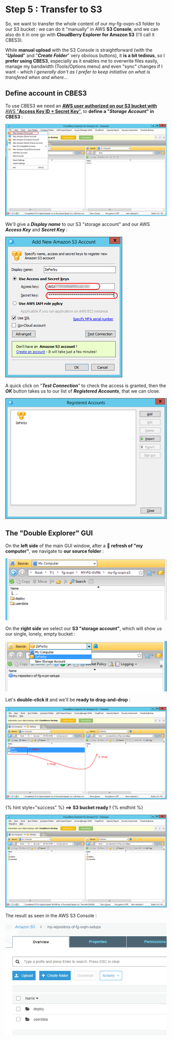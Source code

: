 # Step 5 : Transfer to S3

So, we want to transfer the whole content of our my-fg-ovpn-s3 folder to our S3 bucket : we can do it "manually" in AWS **S3 Console**, and we can also do it in one go with **CloudBerry Explorer for Amazon S3** \(I'll call it CBES3\).

While **manual upload** with the S3 Console is straightforward \(with the "_**Upload**_" and "_**Create Folder**_" very obvious buttons\), it **is a bit tedious**, so I **prefer using CBES3**, especially as it enables me to overwrite files easily, manage my bandwidth \(Tools/Options menu\) and even "sync" changes if I want - _which I generally don't as I prefer to keep initiative on what is transfered when and where..._

## Define account in CBES3

To use CBES3 we need an [**AWS user authorized on our S3 bucket with** AWS "**Access Key ID + Secret Key**"](../appendixes/aws-user-with-api-keys.md), to **define a "**_**Storage Account**_**" in CBES3** :

![](../.gitbook/assets/image%20%284%29.png)

We'll give a _**Display name**_ to our S3 "storage account" and our AWS _**Access Key**_ and _**Secret Key**_ :

![](../.gitbook/assets/image%20%28102%29.png)

A quick click on "_**Test Connection**_" to check the access is granted, then the _**OK**_ button takes us to our list of _**Registered Accounts**_, that we can close.

![](../.gitbook/assets/image%20%2845%29.png)

## The "Double Explorer" GUI

On the **left side** of the main GUI window, after a 🔄 **refresh of "my computer"**, we navigate to **our source folder** :

![](../.gitbook/assets/image%20%28123%29.png)

On the **right side** we select our **S3 "storage account"**, which will show us our single, lonely, empty bucket :

![](../.gitbook/assets/image%20%281%29.png)

Let's **double-click it** and we'll be **ready to drag-and-drop** :

![](../.gitbook/assets/image%20%2832%29.png)

{% hint style="success" %}
**==&gt; S3 bucket ready !**
{% endhint %}

![](../.gitbook/assets/image%20%2887%29.png)

The result as seen in the AWS S3 Console :

![](../.gitbook/assets/image%20%28112%29.png)







